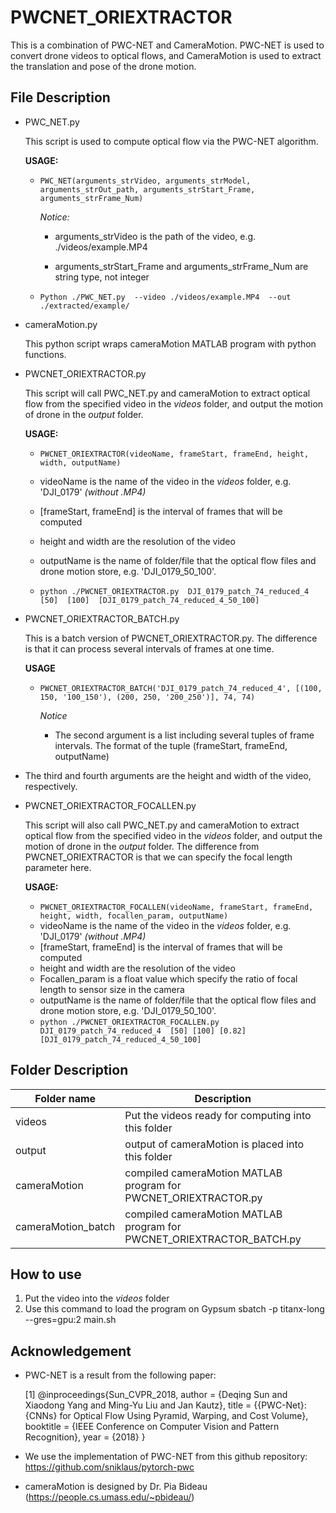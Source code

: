 # PWCNET_ORIEXTRACTOR

This is a combination of PWC-NET and CameraMotion. PWC-NET is used to convert drone videos to optical flows, and CameraMotion is used to extract the translation and pose of the drone motion.

## File Description

* PWC_NET.py

  This script is used to compute optical flow via the PWC-NET algorithm.

  **USAGE:**

  * ```PWC_NET(arguments_strVideo, arguments_strModel, arguments_strOut_path, arguments_strStart_Frame, arguments_strFrame_Num)```

    *Notice:*

    * arguments_strVideo is the path of the video, e.g. ./videos/example.MP4

    * arguments_strStart_Frame and arguments_strFrame_Num are string type, not integer

  * ```Python ./PWC_NET.py  --video ./videos/example.MP4  --out ./extracted/example/```

* cameraMotion.py

  This python script wraps cameraMotion MATLAB program with python functions.

* PWCNET_ORIEXTRACTOR.py

  This script will call PWC_NET.py and cameraMotion to extract optical flow from the specified video in the *videos* folder, and output the motion of drone in the *output* folder.

  **USAGE:**

  * ```PWCNET_ORIEXTRACTOR(videoName, frameStart, frameEnd, height, width, outputName)```
  * videoName is the name of the video in the *videos* folder, e.g. 'DJI_0179' *(without .MP4)*
    
  * [frameStart, frameEnd] is the interval of frames that will be computed
  * height and width are the resolution of the video
  * outputName is the name of folder/file that the optical flow files and drone motion store, e.g. 'DJI_0179_50_100'.
  * ```python ./PWCNET_ORIEXTRACTOR.py  DJI_0179_patch_74_reduced_4  [50]  [100]  [DJI_0179_patch_74_reduced_4_50_100] ```
  
* PWCNET_ORIEXTRACTOR_BATCH.py

  This is a batch version of PWCNET_ORIEXTRACTOR.py. The difference is that it can process several intervals of frames at one time.

  **USAGE**

  * ```PWCNET_ORIEXTRACTOR_BATCH('DJI_0179_patch_74_reduced_4', [(100, 150, '100_150'), (200, 250, '200_250')], 74, 74)```

    *Notice* 

    * The second argument is a list including several tuples of frame intervals. The format of the tuple (frameStart, frameEnd, outputName)
* The third and fourth arguments are the height and width of the video, respectively.
  
* PWCNET_ORIEXTRACTOR_FOCALLEN.py

  This script will also call PWC_NET.py and cameraMotion to extract optical flow from the specified video in the *videos* folder, and output the motion of drone in the *output* folder. The difference from PWCNET_ORIEXTRACTOR is that we can specify the focal length parameter here.

  **USAGE:**

  - ```PWCNET_ORIEXTRACTOR_FOCALLEN(videoName, frameStart, frameEnd, height, width, focallen_param, outputName)```
  - videoName is the name of the video in the *videos* folder, e.g. 'DJI_0179' *(without .MP4)*
  - [frameStart, frameEnd] is the interval of frames that will be computed
  - height and width are the resolution of the video
  - Focallen_param is a float value which specify the ratio of focal length to sensor size in the camera
  - outputName is the name of folder/file that the optical flow files and drone motion store, e.g. 'DJI_0179_50_100'.
  - ```python ./PWCNET_ORIEXTRACTOR_FOCALLEN.py  DJI_0179_patch_74_reduced_4  [50] [100] [0.82] [DJI_0179_patch_74_reduced_4_50_100] ```

## Folder Description

| Folder name        | Description                                                  |
| ------------------ | ------------------------------------------------------------ |
| videos             | Put the videos ready for computing into this folder          |
| output             | output of cameraMotion is placed into this folder            |
| cameraMotion       | compiled cameraMotion MATLAB program for PWCNET_ORIEXTRACTOR.py |
| cameraMotion_batch | compiled cameraMotion MATLAB program for PWCNET_ORIEXTRACTOR_BATCH.py |

## How to use

1. Put the video into the *videos* folder
2. Use this command to load the program on Gypsum
   sbatch -p titanx-long --gres=gpu:2 main.sh

## Acknowledgement

* PWC-NET is  a result from the following paper:

  [1]  @inproceedings{Sun_CVPR_2018,
           author = {Deqing Sun and Xiaodong Yang and Ming-Yu Liu and Jan Kautz},
           title = {{PWC-Net}: {CNNs} for Optical Flow Using Pyramid, Warping, and Cost Volume},
           booktitle = {IEEE Conference on Computer Vision and Pattern Recognition},
           year = {2018}
       }

* We use the implementation of PWC-NET from this github repository: https://github.com/sniklaus/pytorch-pwc

* cameraMotion is designed by Dr. Pia Bideau (https://people.cs.umass.edu/~pbideau/)
